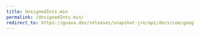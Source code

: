```yaml
---
title: UnsignedInts.min
permalink: /UnsignedInts.min/
redirect_to: https://guava.dev/releases/snapshot-jre/api/docs/com/google/common/primitives/UnsignedInts.html#min-int...-
---
```

